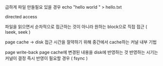 급하게 파일 만들필요 있을 경우
 echo "hello world " > hello.txt



directed access 

파일을 읽으면서 순차적으로 접근하는 것이 아니라 
원하는 block으로 직접 접근 ( lseek, seek )

page cache
-> disk 접근 시간을 절약하기 위해 중간에서 cache하는 커널 내부 기법

page write-back
page cache에 변경된 내용을 disk에 반영하는 것 
반영하는 시기는 커널이 결정
즉시 반영이 필요할 경우 ( fsync )
